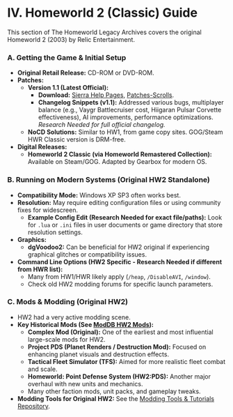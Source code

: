 # IV. Homeworld 2 (Classic) Guide

This section of The Homeworld Legacy Archives covers the original Homeworld 2 (2003) by Relic Entertainment.

### A. Getting the Game & Initial Setup

*   **Original Retail Release:** CD-ROM or DVD-ROM.
*   **Patches:**
    *   **Version 1.1 (Latest Official):**
        *   **Download:** [Sierra Help Pages](http://sierrahelp.com/Patches-Updates/Patches-Updates-Games/HomeworldSeriesUpdates.html), [Patches-Scrolls](https://www.patches-scrolls.com/homeworld2.php).
        *   **Changelog Snippets (v1.1):** Addressed various bugs, multiplayer balance (e.g., Vaygr Battlecruiser cost, Hiigaran Pulsar Corvette effectiveness), AI improvements, performance optimizations. *Research Needed for full official changelog.*
    *   **NoCD Solutions:** Similar to HW1, from game copy sites. GOG/Steam HWR Classic version is DRM-free.
*   **Digital Releases:**
    *   **Homeworld 2 Classic (via Homeworld Remastered Collection):** Available on Steam/GOG. Adapted by Gearbox for modern OS.

### B. Running on Modern Systems (Original HW2 Standalone)

*   **Compatibility Mode:** Windows XP SP3 often works best.
*   **Resolution:** May require editing configuration files or using community fixes for widescreen.
    *   **Example Config Edit (Research Needed for exact file/paths):** Look for `.lua` or `.ini` files in user documents or game directory that store resolution settings.
*   **Graphics:**
    *   **dgVoodoo2:** Can be beneficial for HW2 original if experiencing graphical glitches or compatibility issues.
*   **Command Line Options (HW2 Specific - Research Needed if different from HWR list):**
    *   Many from HW1/HWR likely apply (`/heap`, `/DisableAVI`, `/window`).
    *   Check old HW2 modding forums for specific launch parameters.

### C. Mods & Modding (Original HW2)

*   HW2 had a very active modding scene.
*   **Key Historical Mods (See [ModDB HW2 Mods](https://www.moddb.com/games/homeworld-2/mods)):**
    *   **Complex Mod (Original):** One of the earliest and most influential large-scale mods for HW2.
    *   **Project PDS (Planet Renders / Destruction Mod):** Focused on enhancing planet visuals and destruction effects.
    *   **Tactical Fleet Simulator (TFS):** Aimed for more realistic fleet combat and scale.
    *   **Homeworld: Point Defense System (HW2:PDS):** Another major overhaul with new units and mechanics.
    *   Many other faction mods, unit packs, and gameplay tweaks.
*   **Modding Tools for Original HW2:** See the [Modding Tools & Tutorials Repository](08_Modding_Tools_Repository.md).